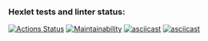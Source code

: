 ### Hexlet tests and linter status:
[![Actions Status](https://github.com/PeterGrn05/frontend-project-44/actions/workflows/hexlet-check.yml/badge.svg)](https://github.com/PeterGrn05/frontend-project-44/actions)
[![Maintainability](https://api.codeclimate.com/v1/badges/a38bd34fecb35bab04fb/maintainability)](https://codeclimate.com/github/PeterGrn05/frontend-project-44/maintainability)
[![asciicast](https://asciinema.org/a/Bmwu8FQfds0SUFI2iXZwD7ena.svg)](https://asciinema.org/a/Bmwu8FQfds0SUFI2iXZwD7ena)
[![asciicast](https://asciinema.org/a/49haJDXsxhWMoUDgNE3sJPgsI.svg)](https://asciinema.org/a/49haJDXsxhWMoUDgNE3sJPgsI)